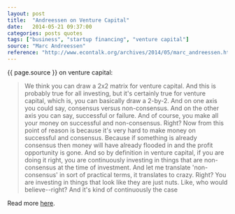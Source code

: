 ```yaml
---
layout: post
title:  "Andreessen on Venture Capital"
date:   2014-05-21 09:37:00
categories: posts quotes
tags: ["business", "startup financing", "venture capital"]
source: "Marc Andreessen"
reference: "http://www.econtalk.org/archives/2014/05/marc_andreessen.html"
---
```


{{ page.source }} on venture capital:

> We think you can draw a 2x2 matrix for venture capital. And this is probably true for all investing, but it's certainly true for venture capital, which is, you can basically draw a 2-by-2. And on one axis you could say, consensus versus non-consensus. And on the other axis you can say, successful or failure. And of course, you make all your money on successful and non-consensus. Right? Now from this point of reason is because it's very hard to make money on successful and consensus. Because if something is already consensus then money will have already flooded in and the profit opportunity is gone. And so by definition in venture capital, if you are doing it right, you are continuously investing in things that are non-consensus at the time of investment. And let me translate 'non-consensus' in sort of practical terms, it translates to crazy. Right? You are investing in things that look like they are just nuts. Like, who would believe--right? And it's kind of continuously the case

Read more [here]({{page.reference}}).

